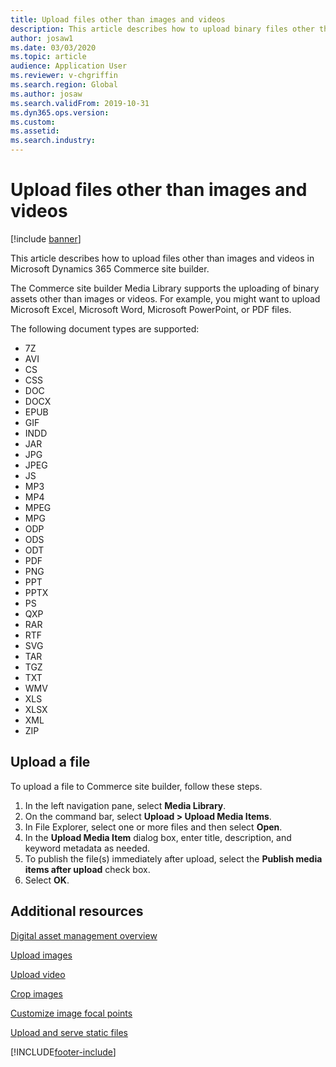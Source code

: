 ```yaml
---
title: Upload files other than images and videos
description: This article describes how to upload binary files other than images and videos in Microsoft Dynamics 365 Commerce site builder.
author: josaw1
ms.date: 03/03/2020
ms.topic: article
audience: Application User
ms.reviewer: v-chgriffin
ms.search.region: Global
ms.author: josaw
ms.search.validFrom: 2019-10-31
ms.dyn365.ops.version: 
ms.custom: 
ms.assetid: 
ms.search.industry: 
---
```


# Upload files other than images and videos

[!include [banner](includes/banner.md)]

This article describes how to upload files other than images and videos in Microsoft Dynamics 365 Commerce site builder.

The Commerce site builder Media Library supports the uploading of binary assets other than images or videos. For example, you might want to upload Microsoft Excel, Microsoft Word, Microsoft PowerPoint, or PDF files.

The following document types are supported:
- 7Z
- AVI
- CS
- CSS
- DOC
- DOCX
- EPUB
- GIF
- INDD
- JAR
- JPG
- JPEG
- JS
- MP3
- MP4
- MPEG
- MPG
- ODP
- ODS
- ODT
- PDF
- PNG
- PPT
- PPTX
- PS
- QXP
- RAR
- RTF
- SVG
- TAR
- TGZ
- TXT
- WMV
- XLS
- XLSX
- XML
- ZIP

## Upload a file

To upload a file to Commerce site builder, follow these steps.

1. In the left navigation pane, select **Media Library**.
1. On the command bar, select **Upload \> Upload Media Items**.
1. In File Explorer, select one or more files and then select **Open**.
1. In the **Upload Media Item** dialog box, enter title, description, and keyword metadata as needed.
1. To publish the file(s) immediately after upload, select the **Publish media items after upload** check box.
1. Select **OK**.

## Additional resources

[Digital asset management overview](dam-overview.md)

[Upload images](dam-upload-images.md)

[Upload video](dam-upload-video.md)

[Crop images](dam-crop-images.md)

[Customize image focal points](dam-custom-focal-point.md)

[Upload and serve static files](upload-serve-static-files.md)


[!INCLUDE[footer-include](../includes/footer-banner.md)]
